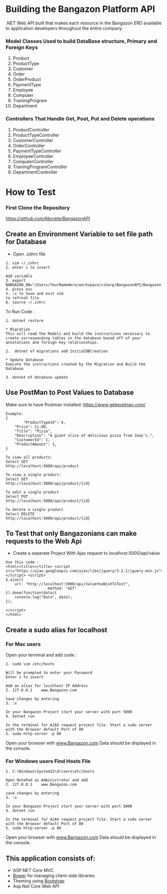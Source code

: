 # Building the Bangazon Platform API



 .NET Web API  built that makes each resource in the Bangazon ERD available to application developers throughout the entire company.


### Model Classes Used to build DataBase structure, Primary and Foreign Keys

1. Product
1. ProductType
1. Customer
1. Order
1. OrderProduct
1. PaymentType
1. Employee
1. Computer
1. TrainingProgram
1. Department

### Controllers That Handle Get, Post, Put and Delete operations
1. ProductController
1. ProductTypeController
1. CustomerController
1. OrderController
1. PaymentTypeController
1. EmployeeController
1. ComputerController
1. TrainingProgramController
1. DepartmentController

# How to Test 
### First Clone the Repository 
https://github.com/Abcrete/BangazonAPI

## Create an Environment Variable to set file path for Database
* Open .zshrc file
```
1. vim ~/.zshrc
2. enter i to insert

Add variable
3. export BANGAZON_DB="/Users/YourNameHere/workspace/csharp/BangazonAPI/Bangazon.db"
4. press esc
5. :x to Save and exit vim
to refresh file 
6. source ~/.zshrc
```

To Run Code :
```
1. dotnet restore

* Migration
This will read the Models and build the instructions necessary to create corresponding tables in the database based off of your annotations and foreign key relationships.

2.  dotnet ef migrations add InitialDBCreation

* Update Database
Execute the instructions created by the Migration and Build the Database

3. dotnet ef database update
```

## Use PostMan to Post Values to Database
Make sure to have Postman installed: https://www.getpostman.com/
```
Example:
{
        "ProductTypeId": 4,
	"Price": 11.00,
	"Title": "Pizza",
	"Description": "A giant slice of delicious pizza from Joey's.",
	"CustomerId": 1,
	"ProductAmount": 1,
}

To view all products:
Select GET
http://localhost:5000/api/product

To view a single product:
Select GET
http://localhost:5000/api/product/{id}

To edit a single product
Select PUT
http://localhost:5000/api/product/{id}

To delete a single product
Select DELETE
http://localhost:5000/api/product/{id}
```


## To Test that only Bangazonians can make requests to the Web Api
* Create a seperate Project With Ajax request to localhost:5000/api/value
```
Use this code :
<html><title></title> <script src="https://ajax.googleapis.com/ajax/libs/jquery/3.2.1/jquery.min.js"></script> <script>
$.ajax({
    url: "http://localhost:5000/api/ValueYouWishToTest",
                   method: "GET"
}).done(function(data){
    console.log("Data", data);
});

</script>
</html>
```


## Create a sudo alias for localhost
### For Mac users
Open your terminal and add code :
```
1. sudo vim /etc/hosts

Will be prompted to enter your Password
Enter i to insert

Add an alias for localhost IP Address
2. 127.0.0.1    www.Bangazon.com

Save changes by entering 
3. :x

In your Bangazon Project start your server with port 5000
4. dotnet run

In the terminal for AJAX request project file. Start a sudo server with the Browser default Port of 80
5. sudo http-server -p 80
```
Open your browser with www.Bangazon.com
Data should be displayed in the console.


### For Windows users Find Hosts File
```
1. C:\Windows\System32\drivers\etc\hosts

Open NotePad as Administrator and add 
2. 127.0.0.1    www.Bangazon.com

save changes by entering 
3. :x

In your Bangazon Project start your server with port 5000
4. dotnet run

In the terminal for AJAX request project file. Start a sudo server with the Browser default Port of 80
5. sudo http-server -p 80
```
Open your browser with www.Bangazon.com
Data should be displayed in the console.


## This application consists of:

*   ASP.NET Core MVC
*   [Bower](https://go.microsoft.com/fwlink/?LinkId=518004) for managing client-side libraries
*   Theming using [Bootstrap](https://go.microsoft.com/fwlink/?LinkID=398939)
*   Asp.Net Core Web API

